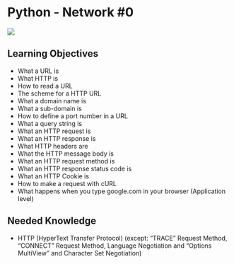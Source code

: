 # Python - Network #0

![](https://www.telecom-paris.fr/wp-content-EvDsK19/uploads/2020/05/scikit-network-illustration.jpg)

## Learning Objectives

- What a URL is
- What HTTP is
- How to read a URL
- The scheme for a HTTP URL
- What a domain name is
- What a sub-domain is
- How to define a port number in a URL
- What a query string is
- What an HTTP request is
- What an HTTP response is
- What HTTP headers are
- What the HTTP message body is
- What an HTTP request method is
- What an HTTP response status code is
- What an HTTP Cookie is
- How to make a request with cURL
- What happens when you type google.com in your browser (Application level)

## Needed Knowledge

- HTTP (HyperText Transfer Protocol) (except: “TRACE” Request Method, “CONNECT” Request Method, Language Negotiation and “Options MultiView” and Character Set Negotiation)
